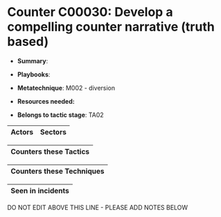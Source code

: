 # Counter C00030: Develop a compelling counter narrative (truth based)

* **Summary**: 

* **Playbooks**: 

* **Metatechnique**: M002 - diversion

* **Resources needed:** 

* **Belongs to tactic stage**: TA02


| Actors | Sectors |
| ------ | ------- |



| Counters these Tactics |
| ---------------------- |



| Counters these Techniques |
| ------------------------- |



| Seen in incidents |
| ----------------- |


DO NOT EDIT ABOVE THIS LINE - PLEASE ADD NOTES BELOW